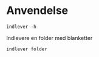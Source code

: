 Anvendelse
==========

```
indlever -h
```

Indlevere en folder med blanketter
```
indlever folder
```
